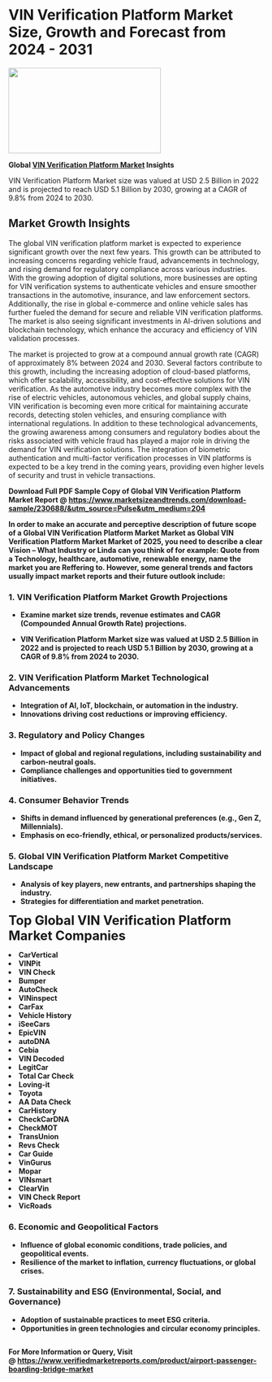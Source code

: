<H1>VIN Verification Platform Market Size, Growth and Forecast from 2024 - 2031</H1><img class="aligncenter size-medium wp-image-584254" src="https://thirdeyenews.in/wp-content/uploads/2024/09/Global-Market-Research-300x168.jpeg" alt="" width="300" height="168" /><p><strong>Global&nbsp;<a href="https://www.marketsizeandtrends.com/download-sample/230688/&amp;utm_source=Pulse&amp;utm_medium=204">VIN Verification Platform Market</a> Insights</strong></p><p>VIN Verification Platform Market size was valued at USD 2.5 Billion in 2022 and is projected to reach USD 5.1 Billion by 2030, growing at a CAGR of 9.8% from 2024 to 2030.</p><p><h2>Market Growth Insights</h2> <p>The global VIN verification platform market is expected to experience significant growth over the next few years. This growth can be attributed to increasing concerns regarding vehicle fraud, advancements in technology, and rising demand for regulatory compliance across various industries. With the growing adoption of digital solutions, more businesses are opting for VIN verification systems to authenticate vehicles and ensure smoother transactions in the automotive, insurance, and law enforcement sectors. Additionally, the rise in global e-commerce and online vehicle sales has further fueled the demand for secure and reliable VIN verification platforms. The market is also seeing significant investments in AI-driven solutions and blockchain technology, which enhance the accuracy and efficiency of VIN validation processes.</p> <p><strong></strong></p> <p>The market is projected to grow at a compound annual growth rate (CAGR) of approximately 8% between 2024 and 2030. Several factors contribute to this growth, including the increasing adoption of cloud-based platforms, which offer scalability, accessibility, and cost-effective solutions for VIN verification. As the automotive industry becomes more complex with the rise of electric vehicles, autonomous vehicles, and global supply chains, VIN verification is becoming even more critical for maintaining accurate records, detecting stolen vehicles, and ensuring compliance with international regulations. In addition to these technological advancements, the growing awareness among consumers and regulatory bodies about the risks associated with vehicle fraud has played a major role in driving the demand for VIN verification solutions. The integration of biometric authentication and multi-factor verification processes in VIN platforms is expected to be a key trend in the coming years, providing even higher levels of security and trust in vehicle transactions.</p> <p><strong></p><p><span class=""><strong>Download Full PDF Sample Copy of Global VIN Verification Platform Market Report</strong> @ <a href="https://www.marketsizeandtrends.com/download-sample/230688/&amp;utm_source=Pulse&amp;utm_medium=204" target="_blank">https://www.marketsizeandtrends.com/download-sample/230688/&amp;utm_source=Pulse&amp;utm_medium=204</a></span></p><p>In order to make an accurate and perceptive description of future scope of a Global&nbsp;VIN Verification Platform Market Market as Global&nbsp;VIN Verification Platform Market Market of 2025, you need to describe a clear Vision &ndash; What Industry or Linda can you think of for example: Quote from a Technology, healthcare, automotive, renewable energy, name the market you are Reffering to. However, some general trends and factors usually impact market reports and their future outlook include:</p><h3>1.&nbsp;<strong>VIN Verification Platform Market Growth Projections</strong></h3><ul><li>Examine market size trends, revenue estimates and CAGR (Compounded Annual Growth Rate) projections.</li><li><p>VIN Verification Platform Market size was valued at USD 2.5 Billion in 2022 and is projected to reach USD 5.1 Billion by 2030, growing at a CAGR of 9.8% from 2024 to 2030.</p></li></ul><h3>2.&nbsp;<strong>VIN Verification Platform Market Technological Advancements</strong></h3><ul><li>Integration of AI, IoT, blockchain, or automation in the industry.</li><li>Innovations driving cost reductions or improving efficiency.</li></ul><h3>3.&nbsp;<strong>Regulatory and Policy Changes</strong></h3><ul><li>Impact of global and regional regulations, including sustainability and carbon-neutral goals.</li><li>Compliance challenges and opportunities tied to government initiatives.</li></ul><h3>4.&nbsp;<strong>Consumer Behavior Trends</strong></h3><ul><li>Shifts in demand influenced by generational preferences (e.g., Gen Z, Millennials).</li><li>Emphasis on eco-friendly, ethical, or personalized products/services.</li></ul><h3>5.&nbsp;<strong>Global VIN Verification Platform Market Competitive Landscape</strong></h3><ul><li>Analysis of key players, new entrants, and partnerships shaping the industry.</li><li>Strategies for differentiation and market penetration.</li></ul><p data-pm-slice="1 1 []"><span style="color: inherit; font-family: inherit; font-size: 25px;">Top Global VIN Verification Platform Market Companies</span></p><div class="" data-test-id=""><p><li>CarVertical</li><li> VINPit</li><li> VIN Check</li><li> Bumper</li><li> AutoCheck</li><li> VINinspect</li><li> CarFax</li><li> Vehicle History</li><li> iSeeCars</li><li> EpicVIN</li><li> autoDNA</li><li> Cebia</li><li> VIN Decoded</li><li> LegitCar</li><li> Total Car Check</li><li> Loving-it</li><li> Toyota</li><li> AA Data Check</li><li> CarHistory</li><li> CheckCarDNA</li><li> CheckMOT</li><li> TransUnion</li><li> Revs Check</li><li> Car Guide</li><li> VinGurus</li><li> Mopar</li><li> VINsmart</li><li> ClearVin</li><li> VIN Check Report</li><li> VicRoads</li></p></div><h3>6.&nbsp;<strong>Economic and Geopolitical Factors</strong></h3><ul><li>Influence of global economic conditions, trade policies, and geopolitical events.</li><li>Resilience of the market to inflation, currency fluctuations, or global crises.</li></ul><h3>7.&nbsp;<strong>Sustainability and ESG (Environmental, Social, and Governance)</strong></h3><ul><li>Adoption of sustainable practices to meet ESG criteria.</li><li>Opportunities in green technologies and circular economy principles.</li></ul><h2><strong style="font-size: 14px;">For More Information or Query, Visit @&nbsp;</strong><a style="background-color: #ffffff; font-size: 14px;" href="https://www.marketsizeandtrends.com/report/vin-verification-platform-market/" target="_blank">https://www.verifiedmarketreports.com/product/airport-passenger-boarding-bridge-market</a></h2>
